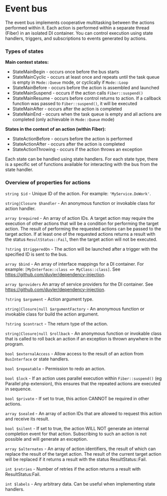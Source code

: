# Event bus

The event bus implements cooperative multitasking between the actions performed within it. Each action is performed within a separate thread (Fiber) in an isolated DI container. You can control execution using state handlers, triggers, and subscriptions to events generated by actions.


### Types of states

**Main context states:**

* StateMainBegin - occurs once before the bus starts
* StateMainCyclic - occurs at least once and repeats until the task queue is empty in `Mode::Queue` mode, or cyclically if `Mode::Loop`
* StateMainBefore - occurs before the action is assembled and launched
* StateMainSuspend - occurs if the action calls `Fiber::suspend()`
* StateMainResume - occurs before control returns to action. If a callback function was passed to `Fiber::suspend()`, it will be executed
* StateMainAfter - occurs after the action is completed
* StateMainEnd - occurs when the task queue is empty and all actions are completed (only achievable in `Mode::Queue` mode)

**States in the context of an action (within Fiber):**

* StateActionBefore - occurs before the action is performed
* StateActionAfter - occurs after the action is completed
* StateActionThrowing - occurs if the action throws an exception

Each state can be handled using state handlers. For each state type, there is a specific set of functions available for interacting with the bus from the state handler.


### Overview of properties for actions

`string $id` - Unique ID of the action. For example: `'MyService.DoWork'`.

`string|Closure $handler` - An anonymous function or invokable class for action handler.

`array $required` - An array of action IDs. A target action may require the execution of other actions that will be a condition for performing the target action. The result of performing the requested actions can be passed to the target action. If at least one of the requested actions returns a result with the status `ResultStatus::Fail`, then the target action will not be executed.

`?string $triggeredOn` - The action will be launched after a trigger with the specified ID is sent to the bus.

`array $bind` - An array of interface mappings for a DI container. For example: `[MyInterface::class => MyClass::class]`. See https://github.com/duyler/dependency-injection.

`array $providers` An array of service providers for the DI container. See https://github.com/duyler/dependency-injection.

`?string $argument` - Action argument type.

`string|Closure|null $argumentFactory` - An anonymous function or invokable class for build the action argument.

`?string $contract` - The return type of the action.

`string|Closure|null $rollback` - An anonymous function or invokable class that is called to roll back an action if an exception is thrown anywhere in the program.

`bool $externalAccess` - Allow access to the result of an action from `BusInterface` or state handlers.

`bool $repeatable` - Permission to redo an action.

`bool $lock` - If an action uses parallel execution within `Fiber::suspend()` (eg Parallel php extension), this ensures that the repeated actions are executed in sequence.

`bool $private` - If set to true, this action CANNOT be required in other actions.

`array $sealed` - An array of action IDs that are allowed to request this action and receive its result.

`bool $silent` - If set to true, the action WILL NOT generate an internal completion event for that action. Subscribing to such an action is not possible and will generate an exception.

`array $alternates` - An array of action identifiers, the result of which can replace the result of the target action. The result of the current target action will be replaced if it returns a result with the status ResultStatus::Fail.

`int $retries` - Number of retries if the action returns a result with ResultStatus:Fail.

`int $labels` - Any arbitrary data. Can be useful when implementing state handlers.
